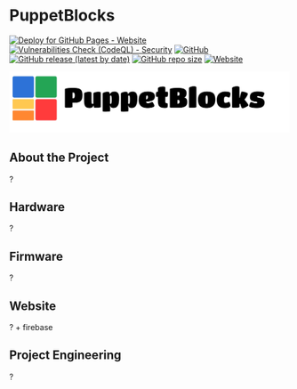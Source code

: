 # PuppetBlocks

[![Deploy for GitHub Pages - Website](https://github.com/CodingBlocks5/PuppetBlocks/actions/workflows/website.yml/badge.svg)](https://github.com/CodingBlocks5/PuppetBlocks/actions/workflows/website.yml)
[![Vulnerabilities Check (CodeQL) - Security](https://github.com/CodingBlocks5/PuppetBlocks/actions/workflows/vulnerabilities.yml/badge.svg)](https://github.com/CodingBlocks5/PuppetBlocks/actions/workflows/vulnerabilities.yml)
[![GitHub](https://img.shields.io/github/license/CodingBlocks5/PuppetBlocks)](https://github.com/CodingBlocks5/PuppetBlocks/blob/main/LICENSE)
[![GitHub release (latest by date)](https://img.shields.io/github/v/release/CodingBlocks5/PuppetBlocks)](https://github.com/CodingBlocks5/PuppetBlocks/releases)
[![GitHub repo size](https://img.shields.io/github/repo-size/CodingBlocks5/PuppetBlocks)](https://github.com/CodingBlocks5/PuppetBlocks)
[![Website](https://img.shields.io/website?url=https%3A%2F%2Fcodingblocks5.github.io%2FPuppetBlocks%2F)](https://codingblocks5.github.io/PuppetBlocks/)


[![logo](/assets/cover.jpg)](https://github.com/CodingBlocks5/PuppetBlocks)

## About the Project

?

## Hardware

?

## Firmware

?

## Website

? + firebase

## Project Engineering

?
